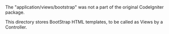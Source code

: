 The "application/views/bootstrap" was not a part of the original CodeIgniter package.

This directory stores BootStrap HTML templates, to be called as Views by a Controller.